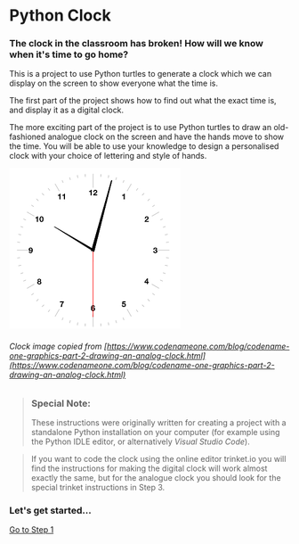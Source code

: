 # Python Clock

### The clock in the classroom has broken! How will we know when it's time to go home?

This is a project to use Python turtles to generate a clock which we can display on the screen to show everyone what the time is.

The first part of the project shows how to find out what the exact time is, and display it as a digital clock.

The more exciting part of the project is to use Python turtles to draw an old-fashioned analogue clock on the screen and have the hands move to show the time. You will be able to use your knowledge to design a personalised clock with your choice of lettering and style of hands.

![Clock example](clock_example.png "One example analogue clock") 

###### Clock image copied from [https://www.codenameone.com/blog/codename-one-graphics-part-2-drawing-an-analog-clock.html](https://www.codenameone.com/blog/codename-one-graphics-part-2-drawing-an-analog-clock.html)

>### Special Note:
>
>These instructions were originally written for creating a project with a standalone Python installation on your computer (for example using the Python IDLE editor, or alternatively *Visual Studio Code*).

>If you want to code the clock using the online editor trinket.io you will find the instructions for making the digital clock will work almost exactly the same, but for the analogue clock you should look for the special trinket instructions in Step 3.

### Let's get started...

[Go to Step 1](Step1-Whats_the_time)


